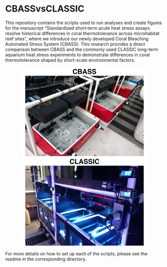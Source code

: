 # CBASSvsCLASSIC
This repository contains the scripts used to run analyses and create figures for the manuscript “Standardized short‐term acute heat stress assays resolve historical differences in coral thermotolerance across microhabitat reef sites”, where we introduce our newly developed Coral Bleaching Automated Stress System (CBASS). This research provides a direct comparison between CBASS and the commonly used CLASSIC long-term aquarium heat stress experiments to demonstrate differences in coral thermotolerance shaped by short-scale environmental factors.

<p align="middle"> 
<img src="CBASS_vs_CLASSIC/CBASS.pdf" width="400"/> <img src="CBASS_vs_CLASSIC/CLASSIC.pdf" width="400"/>
</p>

For more details on how to set up each of the scripts, please see the readme in the corresponding directory.
